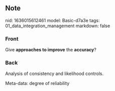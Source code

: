 ## Note
nid: 1636015612461
model: Basic-d7a3e
tags: 01_data_integration_management
markdown: false

### Front
Give <b>approaches to improve</b> the <b>accuracy</b>?

### Back
Analysis of consistency and likelihood controls.
<div>
  Meta-data: degree of reliability
</div>
